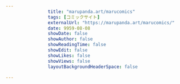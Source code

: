 ---
                title: "marupanda.art/marucomics"
                tags: [コミックサイト]
                externalUrl: "https://marupanda.art/marucomics/"
                date: 9959-08-08
                showDate: false
                showAuthor: false
                showReadingTime: false
                showEdit: false
                showLikes: false
                showViews: false
                layoutBackgroundHeaderSpace: false
                ---

